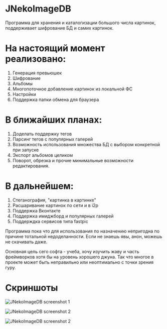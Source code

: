# JNekoImageDB

Программа для хранения и каталогизации большого числа картинок, поддерживает шифрование БД и самих картинок.

# На настоящий момент реализовано:
1.	Генерация превьюшек
2.	Шифрование
3.	Альбомы
4.	Многопоточное добавление картинок из локальной ФС
5.	Настройки
6.	Поддержка папки обмена для браузера

# В ближайших планах:
1.	Доделать поддержку тегов
2.	Парсинг тегов с популярных галерей
3.	Возможность использования множества БД с выбором конкретной при запуске
4.	Экспорт альбомов целиком
5.	Поворот, обрезка и прочие минимальные возможности редактирования.

# В дальнейшем:
1.	Стеганография, "картинка в картинке"
2.	Расшаривание картинок по сети и в i2p
3.	Поддержка Вконтакте
4.	Поддержка имиджборд и популярных галерей
5.	Поддерждка сервисов типа fastpic

Программа пока что для использования по назначению непригодна по причине тотальной недоделанности. Если не знаешь явы, анон, можешь не скачивать даже.

Основная цель сего софта - учеба, хочу изучить жаву и часть фреймворков хотя бы на уровень хорошего джуна. Так что многое в проекте может быть неправильно или неоптимально с точки зрения гуру. 

# Скриншоты

![JNekoImageDB screenshot 1](https://github.com/konachan700/JNekoImageDB/raw/master/style/github_readme/7.PNG)

![JNekoImageDB screenshot 2](https://github.com/konachan700/JNekoImageDB/raw/master/style/github_readme/8.PNG)

![JNekoImageDB screenshot 2](https://github.com/konachan700/JNekoImageDB/raw/master/style/github_readme/9.PNG)